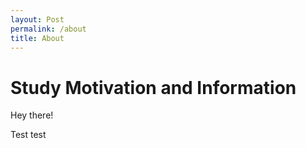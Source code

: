 ```yaml
---
layout: Post
permalink: /about
title: About
---
```


# Study Motivation and Information

Hey there!

Test test

